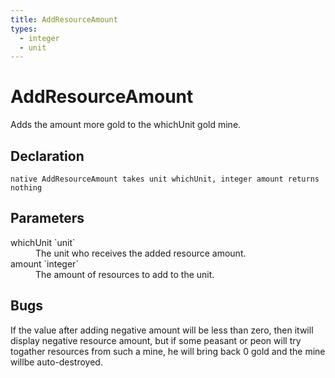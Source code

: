 ```yaml
---
title: AddResourceAmount
types:
  - integer
  - unit
---
```


# AddResourceAmount
Adds the amount more gold to the whichUnit gold mine.

## Declaration

```
native AddResourceAmount takes unit whichUnit, integer amount returns nothing
```

## Parameters
<dl>
  <dt>whichUnit `unit`</dt>
  <dd>The unit who receives the added resource amount.</dd>

  <dt>amount `integer`</dt>
  <dd>The amount of resources to add to the unit.</dd>
</dl>

## Bugs 
If the value after adding negative amount will be less than zero, then itwill display negative resource amount, but if some peasant or peon will try togather resources from such a mine, he will bring back 0 gold and the mine willbe auto-destroyed.